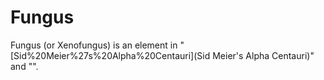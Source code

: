 # Fungus

Fungus (or Xenofungus) is an element in "[Sid%20Meier%27s%20Alpha%20Centauri](Sid Meier's Alpha Centauri)" and "".